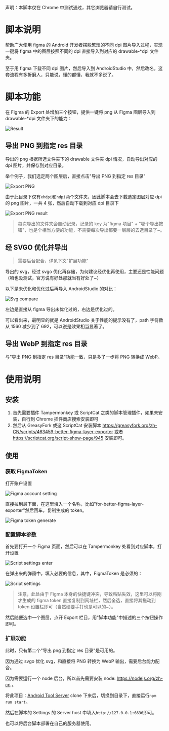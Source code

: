 声明：本脚本仅在 Chrome 中测试通过，其它浏览器请自行测试。

# 脚本说明

帮助广大使用 figma 的 Android 开发者摆脱繁琐的不同 dpi 图片导入过程，实现一键将 figma 中的图层按照不同的 dpi 直接导入到对应的 drawable-*dpi 文件夹。

至于用 figma 下载不同 dpi 图片，然后导入到 AndroidStudio 中，然后改名，这套流程有多折磨人，只能说，懂的都懂，我就不多说了。

# 脚本功能

在 Figma 的 Export 处增加三个按钮，提供一键将 png 从 Figma 图层导入到 drawable-*dpi 文件夹下的能力：

![Result](assets/result.png)

## 导出 PNG 到指定 res 目录

导出的 png 根据所选文件夹下的 drawable 文件夹 dpi 情况，自动导出对应的 dpi 图片，并保存到对应目录。

举个例子，我们选定两个图层后，直接点击"导出 PNG 到指定 res 目录"

![Export PNG](assets/script-export-png.png)

由于此目录下仅有`xhdpi`和`hdpi`两个文件夹，因此脚本会去下载选定图层对应 dpi 的 png 图片，一共 4 张，然后自动下载到对应 dpi 目录下

![Export PNG result](assets/script-export-png-result.png)

> 每次导出的文件夹会自动记录，记录的 key 为"figma 项目" + "哪个导出按钮"，也是个相当方便的功能，不需要每次导出都要一层层的去选目录了~。

## 经 SVGO 优化并导出

> 需要后台配合，详见下文"扩展功能"

导出的 svg，经过 svgo 优化再存储，为何建议经优化再使用，主要还是性能问题（咱也没测试，官方说有好处那就当有好处了~）

以下是未优化和优化过后再导入 AndroidStudio 的对比：

![Svg compare](assets/svg-compare.png)

左边是直接从 figma 导出未优化过的，右边是优化过的。

可以看出来，最明显的就是 AndroidStudio 关于性能的提示没有了，path 字符数从 1560 减少到了 692，可以说是效果相当显著了。

## 导出 WebP 到指定 res 目录

与"导出 PNG 到指定 res 目录"功能一致，只是多了一步将 PNG 转换成 WebP。

# 使用说明

## 安装

1. 首先需要插件 Tampermonkey 或 ScriptCat 之类的脚本管理插件，如果未安装，自行到 Chrome 插件商店搜索安装即可
2. 然后从 GreasyFork 或这 ScriptCat 安装脚本 https://greasyfork.org/zh-CN/scripts/463459-better-figma-layer-exporter 或者 https://scriptcat.org/script-show-page/945 安装即可。

## 使用

### 获取 FigmaToken

打开账户设置

![Figma account setting](assets/figma-account-setting.png)

直接拉到最下面，在这里填入一个名称，比如"for-better-figma-layer-exporter"然后回车，复制生成的 token。

![Figma token generate](assets/figma-token-generat.png)

### 配置脚本参数

首先要打开一个 Figma 页面，然后可以在 Tampermonkey 处看到对应脚本，打开设置

![Script settings enter](assets/script-settings-enter.png)

在弹出来的弹窗中，填入必要的信息，其中，FigmaToken 是必须的：

![Script settings](assets/script-settings.png)

> 注意，此处由于 Figma 本身的快捷键冲突，导致粘贴失效，这里可以将刚才生成的 figma token 直接复制到网址栏，然后全选，直接将其拖动到 token 设置栏即可（当然硬要手打也是可以的~）。

然后随便选中一个图层，点开 Export 栏目，用"脚本功能"中描述的三个按钮操作即可。

### 扩展功能

此时，只有第二个"导出 png 到指定 res 目录"是可用的。

因为通过 svgo 优化 svg，和直接将 PNG 转换为 WebP 输出，需要后台能力配合。

因为需要运行一个 node 后台，所以首先需要安装 node: https://nodejs.org/zh-cn 。

将此项目：[Android Tool Server](https://github.com/XuQK/Android-Tool-Server) clone 下来后，切换到目录下，直接运行`npm run start`。

然后在脚本的 Settings 的 Server host 中填入`http://127.0.0.1:6636`即可。

也可以将后台脚本部署在自己的服务器使用。
